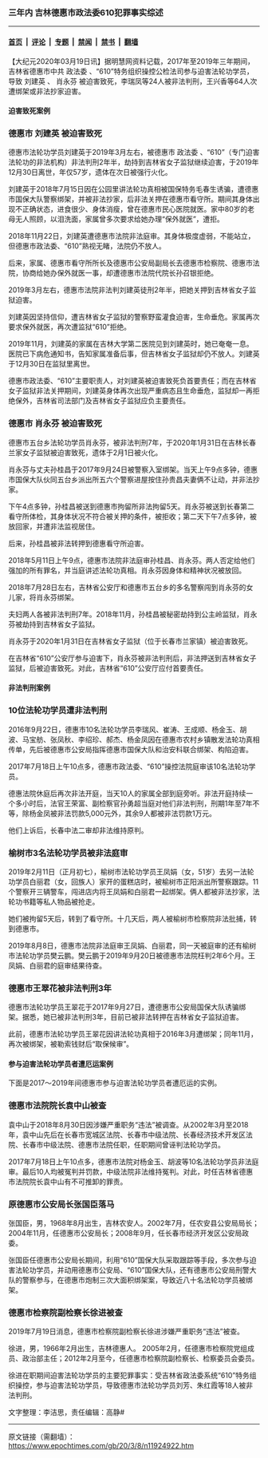 ### 三年内 吉林德惠市政法委610犯罪事实综述

---

#### [首页](../../../..?n11924922) &nbsp;|&nbsp; [评论](../../../../../epoch-comment?n11924922) &nbsp;|&nbsp; [专题](../../../../../epoch-special?n11924922) &nbsp;|&nbsp; [禁闻](../../../../../epoch-news?n11924922) &nbsp;|&nbsp; [禁书](../../../../../books?n11924922) &nbsp;|&nbsp; [翻墙](https://github.com/gfw-breaker/nogfw/blob/master/README.md?n11924922)


<div class="post_content" id="artbody" itemprop="articleBody">
 <!-- article content begin -->
 <p>
  【大纪元2020年03月19日讯】据明慧网资料记载，2017年至2019年三年期间，吉林省德惠市中共
  <ok href="https://www.epochtimes.com/gb/tag/%E6%94%BF%E6%B3%95%E5%A7%94.html">
   政法委
  </ok>
  、“610”特务组织操控公检法司参与迫害法轮功学员，导致
  <ok href="https://www.epochtimes.com/gb/tag/%E5%88%98%E5%BB%BA%E8%8B%B1.html">
   刘建英
  </ok>
  、
  <ok href="https://www.epochtimes.com/gb/tag/%E8%82%96%E6%B0%B8%E8%8A%AC.html">
   肖永芬
  </ok>
  被迫害致死，李瑞凤等24人被非法判刑，王兴香等64人次遭绑架或非法抄家迫害。
 </p>
 <h4>
  迫害致死案例
 </h4>
 <h3>
  <b>
   德惠市
   <ok href="https://www.epochtimes.com/gb/tag/%E5%88%98%E5%BB%BA%E8%8B%B1.html">
    刘建英
   </ok>
   被迫害致死
  </b>
 </h3>
 <p>
  德惠市法轮功学员刘建英于2019年3月左右，被德惠市
  <ok href="https://www.epochtimes.com/gb/tag/%E6%94%BF%E6%B3%95%E5%A7%94.html">
   政法委
  </ok>
  、“610”（专门迫害法轮功的非法机构）非法判刑2年半，劫持到吉林省女子监狱继续迫害，于2019年12月30日离世，年仅57岁，遗体在次日被强行火化。
 </p>
 <p>
  刘建英于2018年7月15日因在公园里讲法轮功真相被国保特务毛春生诱骗，遭德惠市国保大队警察绑架，并被非法抄家，后非法关押在德惠市看守所。期间其身体出现不正确状态，进食很少、身体消瘦，曾在德惠市民心医院就医。家中80岁的老母无人照顾，以泪洗面，家属曾多次要求给她办理“保外就医”，遭拒。
 </p>
 <p>
  2018年11月22日，刘建英遭德惠市法院非法庭审。其身体极度虚弱，不能站立，但德惠市政法委、“610”熟视无睹，法院仍不放人。
 </p>
 <p>
  后来，家属、德惠市看守所所长及德惠市公安局副局长去德惠市检察院、德惠市法院，协商给她办保外就医一事，却遭德惠市法院代院长孙召银拒绝。
 </p>
 <p>
  2019年3月左右，德惠市法院非法判刘建英徒刑2年半，把她关押到吉林省女子监狱迫害。
 </p>
 <p>
  刘建英因坚持信仰，遭吉林省女子监狱的警察野蛮灌食迫害，生命垂危。家属再次要求保外就医，再次遭监狱“610”拒绝。
 </p>
 <p>
  2019年11月，刘建英的家属在吉林大学第二医院见到刘建英时，她已奄奄一息。医院已下病危通知书，告知家属准备后事，但吉林省女子监狱却仍不放人。刘建英于12月30日在监狱里离世。
 </p>
 <p>
  德惠市政法委、“610”主要职责人，对刘建英被迫害致死负首要责任；而在吉林省女子监狱非法关押期间，刘建英身体再次出现严重病态且生命垂危，监狱却一再拒绝保外，吉林省司法部门及吉林省女子监狱应负主要责任。
 </p>
 <h3>
  <b>
   德惠市
   <ok href="https://www.epochtimes.com/gb/tag/%E8%82%96%E6%B0%B8%E8%8A%AC.html">
    肖永芬
   </ok>
   被迫害致死
  </b>
 </h3>
 <p>
  德惠市五台乡法轮功学员肖永芬，被非法判刑7年，于2020年1月31日在吉林长春兰家女子监狱被迫害致死，遗体于2月1日被火化。
 </p>
 <p>
  肖永芬与丈夫孙桂昌于2017年9月24日被警察入室绑架。当天上午9点多钟，德惠市国保大队伙同五台乡派出所五六个警察进屋按住孙贵昌夫妻俩不让动，并非法抄家。
 </p>
 <p>
  下午4点多钟，孙桂昌被送到德惠市拘留所非法拘留5天。肖永芬被送到长春第二看守所体检，其身体状况不符合被关押的条件，被拒收；第二天下午7点多钟，被放回家，并遭非法监视居住。
 </p>
 <p>
  后来，孙桂昌被非法转押到德惠看守所迫害。
 </p>
 <p>
  2018年5月11日上午9点，德惠市法院非法庭审孙桂昌、肖永芬。两人否定给他们强加的所有罪名，并当庭讲述法轮功真相。肖永芬因身体和精神状况被放回。
 </p>
 <p>
  2018年7月28日左右，吉林省公安厅和德惠市五台乡的多名警察闯到肖永芬的女儿家，将肖永芬绑架。
 </p>
 <p>
  夫妇两人各被非法判刑7年。2018年11月，孙桂昌被秘密劫持到公主岭监狱，肖永芬被劫持到吉林省女子监狱。
 </p>
 <p>
  肖永芬于2020年1月31日在吉林省女子监狱（位于长春市兰家镇）被迫害致死。
 </p>
 <p>
  在吉林省“610”公安厅参与迫害下，肖永芬被非法判刑后，非法押送到吉林省女子监狱，后被迫害致死。对此，吉林省“610”公安厅应付首要责任。
 </p>
 <h4>
  非法判刑案例
 </h4>
 <h3>
  10位法轮功学员遭非法判刑
 </h3>
 <p>
  2016年9月22日，德惠市10名法轮功学员李瑞风、崔涛、王成顺、杨金玉、胡波、马宝舫、张凤秋、李绍珍、郝杰、杨金凤因在德惠市农村乡镇散发法轮功真相传单，先后被德惠市公安局指挥德惠市国保大队和治安科联合绑架、构陷迫害。
 </p>
 <p>
  2017年7月18日上午10点多，德惠市政法委、“610”操控法院庭审该10名法轮功学员。
 </p>
 <p>
  德惠法院休庭后再次非法开庭，当天10人的家属全部到庭旁听。非法开庭持续一个多小时后，法官王荣富、副检察官孙勇超当庭对他们非法判刑，刑期1年至7年不等，除杨金凤被非法罚款5,000元外，其余9人都被非法罚款1万元。
 </p>
 <p>
  他们上诉后，长春中法二审却非法维持原判。
 </p>
 <h3>
  <b>
   榆树市3名法轮功学员被非法庭审
  </b>
 </h3>
 <p>
  2019年2月11日（正月初七），榆树市法轮功学员王凤娟（女，51岁）去另一法轮功学员白丽君（女，回族人）家开的蛋糕店时，被榆树市正阳派出所警察跟踪。11个警察开三辆警车，闯进店内将王凤娟和白丽君一起绑架。俩人都被非法抄家，法轮功书籍等私人物品被抢走。
 </p>
 <p>
  她们被拘留5天后，转到了看守所。十几天后，两人被榆树市检察院非法批捕，转到德惠市。
 </p>
 <p>
  2019年8月8日，德惠市法院非法庭审王凤娟、白丽君，同一天被庭审的还有榆树市法轮功学员樊云鹏。樊云鹏于2019年9月20日被德惠市法院枉判2年6个月。王凤娟、白丽君的庭审结果待查。
 </p>
 <h3>
  <b>
   德惠市王翠花被非法判刑3年
  </b>
 </h3>
 <p>
  德惠市法轮功学员王翠花于2017年9月27日，遭德惠市公安局国保大队诱骗绑架。据悉，她已被非法判刑3年，目前已被非法转押在吉林省女子监狱迫害。
 </p>
 <p>
  此前，德惠市法轮功学员王翠花因讲法轮功真相于2016年3月遭绑架；同年11月，再次被绑架，被勒索钱财后“取保候审”。
 </p>
 <h4>
  <b>
   参与迫害法轮功学员者遭厄运案例
  </b>
 </h4>
 <p>
  下面是2017～2019年间德惠市参与迫害法轮功学员者遭厄运的实例。
 </p>
 <h3>
  <b>
   德惠市法院院长袁中山被查
  </b>
 </h3>
 <p>
  袁中山于2018年8月30日因涉嫌严重职务“违法”被调查。从2002年3月至2018年，袁中山先后在长春市宽城区法院、长春市中级法院、长春经济技术开发区法院、长春市中级法院、德惠市法院任职，任职期间曾诬判法轮功学员。
 </p>
 <p>
  2017年7月18日上午10点多，德惠市法院对杨金玉、胡波等10名法轮功学员非法庭审。最后10人均被冤判并罚款，中级法院非法维持冤判。对此，时任吉林省德惠市法院院长袁中山有不可推卸的罪责。
 </p>
 <h3>
  <b>
   原德惠市公安局长张国臣落马
  </b>
 </h3>
 <p>
  张国臣，男，1968年8月出生，吉林农安人。2002年7月，任农安县公安局局长；2004年11月，任德惠市公安局长；2008年9月，任长春市经济开发区公安局政委。
 </p>
 <p>
  张国臣任德惠市公安局长期间，利用“610”国保大队采取跟踪等手段，多次参与迫害法轮功学员，并动用德惠市公安局、“610”国保大队，还有德惠市公安局刑警大队的警察参与，在德惠市炮制三次大面积绑架案，导致近八十名法轮功学员被绑架。
 </p>
 <h3>
  <b>
   德惠市检察院副检察长徐进被查
  </b>
 </h3>
 <p>
  2019年7月19日消息，德惠市检察院副检察长徐进涉嫌严重职务“违法”被查。
 </p>
 <p>
  徐进，男，1966年2月出生，吉林德惠人。 2005年2月，任德惠市检察院党组成员、政治部主任；2012年2月至今，任德惠市检察院副检察长、检察委员会委员。
 </p>
 <p>
  徐进在职期间迫害法轮功学员的主要犯罪事实：受吉林省政法委系统“610”特务组织操控，参与迫害法轮功学员，导致德惠市法轮功学员刘芳、朱红霞等18人被非法判刑。
 </p>
 <p>
  文字整理：李洁思，责任编辑：高静#
 </p>
 <!-- article content end -->
 <div id="below_article_ad">
 </div>
</div>


---

原文链接（需翻墙）：https://www.epochtimes.com/gb/20/3/8/n11924922.htm